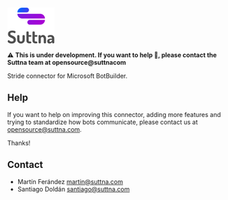 ![Logo](logo.png)

⚠️  **This is under development. If you want to help 🚀, please contact the Suttna team at opensource@suttnacom**

Stride connector for Microsoft BotBuilder.

## Help

If you want to help on improving this connector, adding more features and trying to standardize how bots communicate, please contact us at opensource@suttna.com.

Thanks!

## Contact

- Martín Ferández <martin@suttna.com>
- Santiago Doldán <santiago@suttna.com>
